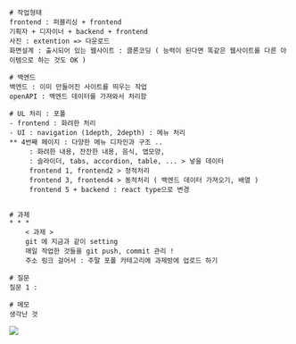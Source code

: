     # 작업형태
    frontend : 퍼블리싱 + frontend
    기획자 + 디자이너 + backend + frontend
    사진 : extention => 다운로드
    화면설계 : 출시되어 있는 웹사이트 : 클론코딩 ( 능력이 된다면 똑같은 웹사이트를 다른 아이템으로 하는 것도 OK )

    # 백엔드
    백엔드 : 이미 만들어진 사이트를 띄우는 작업
    openAPI : 백엔드 데이터를 가져와서 처리함

    # UL 처리 : 포폴
    - frontend : 화려한 처리
    - UI : navigation (1depth, 2depth) : 메뉴 처리
    ** 4번째 페이지 : 다양한 메뉴 디자인과 구조 ..
         : 화려한 내용, 잔잔한 내용, 음식, 앱모양, 
         : 슬라이더, tabs, accordion, table, ... > 넣을 데이터
         frontend 1, frontend2 > 정적처리
         frontend 3, frontend4 > 동적처리 ( 백엔드 데이터 가져오기, 배열 )
         frontend 5 + backend : react type으로 변경 


    # 과제
    * * *
        < 과제 >
        git 에 지금과 같이 setting
        매일 작업한 것들을 git push, commit 관리 !
        주소 링크 걸어서 : 주말 포폴 카테고리에 과제방에 업로드 하기

    # 질문
    질문 1 : 

    # 메모 
    생각난 것 


<img src="캡쳐이미지">
<a href="포폴링크">